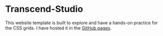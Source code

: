 # Transcend-Studio

This website template is built to explore and have a hands-on practice for the CSS grids. I have hosted it in the [GitHub pages](https://adityatiwari2102.github.io/Transcend-Studio/).
